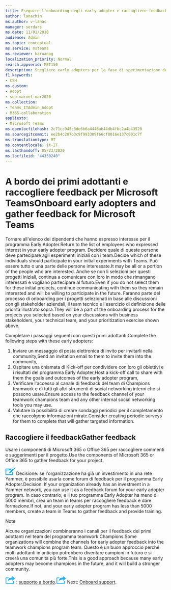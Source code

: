 ```yaml
---
title: Eseguire l'onboarding degli early adopter e raccogliere feedback
author: lanachin
ms.author: v-lanac
manager: serdars
ms.date: 11/01/2018
audience: Admin
ms.topic: conceptual
ms.service: msteams
ms.reviewer: karuanag
localization_priority: Normal
search.appverid: MET150
description: Scegliere early adopters per la fase di sperimentazione dell'adozione di teams e quindi raccogliere feedback per il progetto.
f1.keywords:
- CSH
ms.custom:
- Adopt
- seo-marvel-mar2020
ms.collection:
- Teams_ITAdmin_Adopt
- M365-collaboration
appliesto:
- Microsoft Teams
ms.openlocfilehash: 2c71cc945c3de6b6a4446ab44db4fbc2a4e43520
ms.sourcegitcommit: ee2b4c207b3c9f993309f66cf8016e137c001c7f
ms.translationtype: MT
ms.contentlocale: it-IT
ms.lasthandoff: 05/23/2020
ms.locfileid: "44350240"
---
```

# <a name="onboard-early-adopters-and-gather-feedback-for-microsoft-teams"></a><span data-ttu-id="6bd43-103">A bordo dei primi adottanti e raccogliere feedback per Microsoft Teams</span><span class="sxs-lookup"><span data-stu-id="6bd43-103">Onboard early adopters and gather feedback for Microsoft Teams</span></span>

<span data-ttu-id="6bd43-104">Tornare all'elenco dei dipendenti che hanno espresso interesse per il programma Early Adopter.</span><span class="sxs-lookup"><span data-stu-id="6bd43-104">Return to the list of employees who expressed interest in your early adopter program.</span></span> <span data-ttu-id="6bd43-105">Decidere quale di queste persone deve partecipare agli esperimenti iniziali con i team.</span><span class="sxs-lookup"><span data-stu-id="6bd43-105">Decide which of these individuals should participate in your initial experiments with Teams.</span></span> <span data-ttu-id="6bd43-106">Può essere tutto o una parte delle persone interessate.</span><span class="sxs-lookup"><span data-stu-id="6bd43-106">It may be all or a portion of the people who are interested.</span></span> <span data-ttu-id="6bd43-107">Anche se non li selezioni per questi progetti iniziali, continua a comunicare con loro in modo che rimangano interessati e vogliano partecipare al futuro.</span><span class="sxs-lookup"><span data-stu-id="6bd43-107">Even if you do not select them for these initial projects, continue communicating with them so they remain interested and will be willing to participate in the future.</span></span> <span data-ttu-id="6bd43-108">Faranno parte del processo di onboarding per i progetti selezionati in base alle discussioni con gli stakeholder aziendali, il team tecnico e l'esercizio di definizione delle priorità illustrato sopra.</span><span class="sxs-lookup"><span data-stu-id="6bd43-108">They will be a part of the onboarding process for the projects you selected based on your discussions with business stakeholders, your technical team, and your prioritization exercise shown above.</span></span> 

<span data-ttu-id="6bd43-109">Completare i passaggi seguenti con questi primi adottanti:</span><span class="sxs-lookup"><span data-stu-id="6bd43-109">Complete the following steps with these early adopters:</span></span>

1. <span data-ttu-id="6bd43-110">Inviare un messaggio di posta elettronica di invito per invitarli nella community,</span><span class="sxs-lookup"><span data-stu-id="6bd43-110">Send an invitation email to them to invite them into the community,</span></span>
2. <span data-ttu-id="6bd43-111">Ospitare una chiamata di Kick-off per condividere con loro gli obiettivi e i risultati del programma Early Adopter,</span><span class="sxs-lookup"><span data-stu-id="6bd43-111">Host a kick-off call to share with them the goals and outcomes of the early adopter program,</span></span>
3. <span data-ttu-id="6bd43-112">Verificare l'accesso al canale di feedback del team di Champions teamwork e di tutti gli altri strumenti di social networking interni che si possono usare.</span><span class="sxs-lookup"><span data-stu-id="6bd43-112">Ensure access to the feedback channel of your teamwork champions team and any other internal social networking tools you may use.</span></span> 
4. <span data-ttu-id="6bd43-113">Valutare la possibilità di creare sondaggi periodici per il completamento che raccolgono informazioni mirate.</span><span class="sxs-lookup"><span data-stu-id="6bd43-113">Consider creating periodic surveys for them to complete that will gather targeted information.</span></span>

## <a name="gather-feedback"></a><span data-ttu-id="6bd43-114">Raccogliere il feedback</span><span class="sxs-lookup"><span data-stu-id="6bd43-114">Gather feedback</span></span>

<span data-ttu-id="6bd43-115">Usare i componenti di Microsoft 365 o Office 365 per raccogliere commenti e suggerimenti per il progetto.</span><span class="sxs-lookup"><span data-stu-id="6bd43-115">Use the components of Microsoft 365 or Office 365 to gather feedback for your project.</span></span>
  
![Icona che rappresenta un punto decisionale](media/teams-adoption-decision-icon.png) <span data-ttu-id="6bd43-117">Decisione: se l'organizzazione ha già un investimento in una rete Yammer, è possibile usarla come forum di feedback per il programma Early Adopter.</span><span class="sxs-lookup"><span data-stu-id="6bd43-117">Decision: If your organization already has an investment in a Yammer network, you can use it as a feedback forum for your early adopter program.</span></span> <span data-ttu-id="6bd43-118">In caso contrario, e il tuo programma Early Adopter ha meno di 5000 membri, crea un team in teams per raccogliere feedback e dare formazione.</span><span class="sxs-lookup"><span data-stu-id="6bd43-118">If not, and your early adopter program has less than 5000 members, create a team in Teams to gather feedback and provide training.</span></span>
  
> [!Note]
> <span data-ttu-id="6bd43-119">Alcune organizzazioni combineranno i canali per il feedback dei primi adottanti nel team del programma teamwork Champions.</span><span class="sxs-lookup"><span data-stu-id="6bd43-119">Some organizations will combine the channels for early adopter feedback into the teamwork champions program team.</span></span> <span data-ttu-id="6bd43-120">Questo è un buon approccio perché molti adottanti in anticipo potrebbero diventare campioni in futuro e si creerà una comunità più forte.</span><span class="sxs-lookup"><span data-stu-id="6bd43-120">This is a good approach because many early adopters may become champions in the future, and it will build a stronger community.</span></span> 


<span data-ttu-id="6bd43-121">![Icona che rappresenta il passaggio successivo ](media/teams-adoption-next-icon.png) : [supporto a bordo](teams-adoption-onboard-support.md).</span><span class="sxs-lookup"><span data-stu-id="6bd43-121">![An icon representing the next step](media/teams-adoption-next-icon.png) Next: [Onboard support](teams-adoption-onboard-support.md).</span></span>

